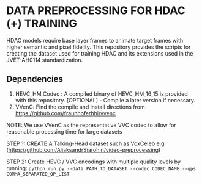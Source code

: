 # DATA PREPROCESSING FOR HDAC (+) TRAINING
HDAC models require base layer frames to animate target frames with higher semantic and pixel fidelity.
This repository provides the scripts for creating the dataset used for training HDAC and its extensions used in the JVET-AH0114 standardization.
## Dependencies
1. HEVC_HM Codec : A compiled binary of HEVC_HM_16_15 is provided with this repository. [OPTIONAL] - Compile a later version if necessary.
2. VVenC: Find the compile and install directions from https://github.com/fraunhoferhhi/vvenc

NOTE: We use VVenC as the representative VVC codec to allow for reasonable processing time for large datasets

STEP 1: CREATE A Talking-Head dataset such as VoxCeleb e.g (https://github.com/AliaksandrSiarohin/video-preprocessing)

STEP 2: Create HEVC / VVC encodings with multiple quality levels by running:
`python run.py --data PATH_TO_DATASET --codec CODEC_NAME --qps COMMA_SEPARATED_QP_LIST `
